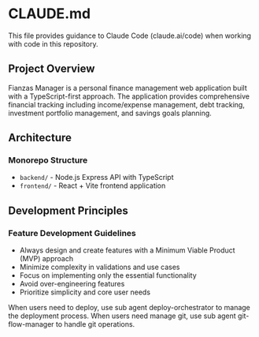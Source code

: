 # CLAUDE.md

This file provides guidance to Claude Code (claude.ai/code) when working with code in this repository.

## Project Overview

Fianzas Manager is a personal finance management web application built with a TypeScript-first approach. The application provides comprehensive financial tracking including income/expense management, debt tracking, investment portfolio management, and savings goals planning.

## Architecture

### Monorepo Structure
- `backend/` - Node.js Express API with TypeScript
- `frontend/` - React + Vite frontend application

## Development Principles

### Feature Development Guidelines
- Always design and create features with a Minimum Viable Product (MVP) approach
- Minimize complexity in validations and use cases
- Focus on implementing only the essential functionality
- Avoid over-engineering features
- Prioritize simplicity and core user needs

When users need to deploy, use sub agent deploy-orchestrator to manage the deployment process.
When users need manage git, use sub agent git-flow-manager to handle git operations.
